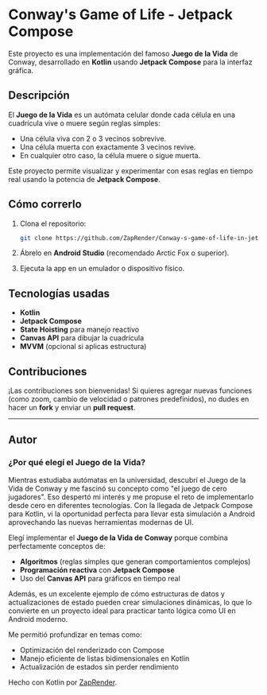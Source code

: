 # Conway's Game of Life - Jetpack Compose

Este proyecto es una implementación del famoso **Juego de la Vida** de Conway, desarrollado en **Kotlin** usando **Jetpack Compose** para la interfaz gráfica.

## Descripción
El **Juego de la Vida** es un autómata celular donde cada célula en una cuadrícula vive o muere según reglas simples:
- Una célula viva con 2 o 3 vecinos sobrevive.
- Una célula muerta con exactamente 3 vecinos revive.
- En cualquier otro caso, la célula muere o sigue muerta.

Este proyecto permite visualizar y experimentar con esas reglas en tiempo real usando la potencia de **Jetpack Compose**.

## Cómo correrlo

1. Clona el repositorio:
    ```bash
    git clone https://github.com/ZapRender/Conway-s-game-of-life-in-jetpack-compose.git
    ```

2. Ábrelo en **Android Studio** (recomendado Arctic Fox o superior).

3. Ejecuta la app en un emulador o dispositivo físico.

## Tecnologías usadas

- **Kotlin**
- **Jetpack Compose**
- **State Hoisting** para manejo reactivo
- **Canvas API** para dibujar la cuadrícula
- **MVVM** (opcional si aplicas estructura)

## Contribuciones

¡Las contribuciones son bienvenidas! Si quieres agregar nuevas funciones (como zoom, cambio de velocidad o patrones predefinidos), no dudes en hacer un **fork** y enviar un **pull request**.

---

## Autor

### ¿Por qué elegí el Juego de la Vida?

Mientras estudiaba autómatas en la universidad, descubrí el Juego de la Vida de Conway y me fascinó su concepto como "el juego de cero jugadores". Eso despertó mi interés y me propuse el reto de implementarlo desde cero en diferentes tecnologías. Con la llegada de Jetpack Compose para Kotlin, vi la oportunidad perfecta para llevar esta simulación a Android aprovechando las nuevas herramientas modernas de UI.

Elegí implementar el **Juego de la Vida de Conway** porque combina perfectamente conceptos de:
- **Algoritmos** (reglas simples que generan comportamientos complejos)
- **Programación reactiva** con **Jetpack Compose**
- Uso del **Canvas API** para gráficos en tiempo real

Además, es un excelente ejemplo de cómo estructuras de datos y actualizaciones de estado pueden crear simulaciones dinámicas, lo que lo convierte en un proyecto ideal para practicar tanto lógica como UI en Android moderno.

Me permitió profundizar en temas como:
- Optimización del renderizado con Compose
- Manejo eficiente de listas bidimensionales en Kotlin
- Actualización de estados sin perder rendimiento




Hecho con Kotlin por [ZapRender](https://github.com/ZapRender).

